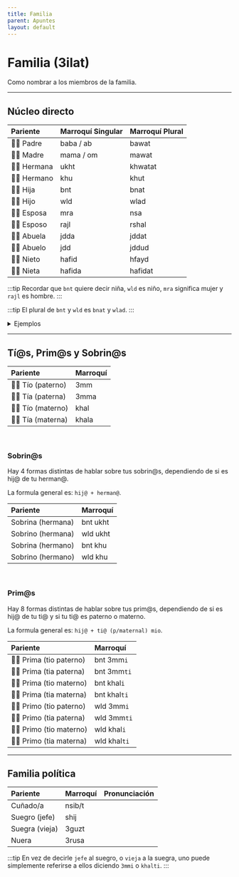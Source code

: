```yaml
---
title: Familia
parent: Apuntes
layout: default
---
```


# Familia (3ilat)
Como nombrar a los miembros de la familia.

---

## Núcleo directo

| Pariente     | Marroquí Singular | Marroquí Plural |
|:-------------|:------------------|:----------------|
| 👨🏽 Padre   | baba / ab         | bawat           |
| 👩🏽 Madre   | mama / om         | mawat           |
| 👭🏽 Hermana | ukht              | khwatat         |
| 👬🏽 Hermano | khu               | khut            |
| 👧🏽 Hija    | bnt               | bnat            |
| 👦🏽 Hijo    | wld               | wlad            |
| 👰🏽 Esposa  | mra               | nsa             |
| 🤵🏽 Esposo  | rajl              | rshal           |
| 👵🏽 Abuela  | jdda              | jddat           |
| 👴🏼 Abuelo  | jdd               | jddud           |
| 👶🏽 Nieto   | hafid             | hfayd           |
| 👶🏽 Nieta   | hafida            | hafidat         |

:::tip
Recordar que `bnt` quiere decir niña, `wld` es niño, `mra` significa mujer y `rajl` es hombre. 
:::

:::tip
El plural de `bnt` y `wld` es `bnat` y `wlad`. 
:::

<details markdown="1">

<summary> Ejemplos </summary>

| Castellano     | Marroquí         |
|:---------------|:-----------------|
| mi mamá        | mama dyali / omi |
| mi papá        | baba dyali / abi |
| mi hermana     | ukhti            |
| mi hermano     | khuya            |
| mi niña (hija) | bnti             |
| mi niño (wld)  | wldi             |
| mi esposa      | mrati            |
| mi esposo      | rajli            |

</details>

---

## Tí@s, Prim@s y Sobrin@s

| Pariente           | Marroquí |
|:-------------------|:---------|
| 👨🏽 Tío (paterno) | 3mm      |
| 👩🏽 Tía (paterna) | 3mma     |
| 👨🏽 Tío (materno) | khal     |
| 👨🏽 Tía (materna) | khala    |

<br />

### Sobrin@s

Hay 4 formas distintas de hablar sobre tus sobrin@s, dependiendo de si es hij@ de tu herman@.

La formula general es: `hij@ + herman@`.

| Pariente          | Marroquí |
|:------------------|:---------|
| Sobrina (hermana) | bnt ukht |
| Sobrino (hermana) | wld ukht |
| Sobrina (hermano) | bnt khu  |
| Sobrino (hermano) | wld khu  |

<br />

### Prim@s
Hay 8 formas distintas de hablar sobre tus prim@s, dependiendo de si es hij@ de tu ti@ y si tu ti@ es paterno o materno. 

La formula general es: `hij@ + ti@ (p/maternal) mio`.

| Pariente                 | Marroquí     |
|:-------------------------|:-------------|
| 👩🏽 Prima (tio paterno) | bnt 3mm`i`   |
| 👩🏽 Prima (tia paterna) | bnt 3mm`ti`  |
| 👩🏽 Prima (tio materno) | bnt khal`i`  |
| 👩🏽 Prima (tia materna) | bnt khal`ti` |
| 👨🏽 Primo (tio paterno) | wld 3mm`i`   |
| 👨🏽 Primo (tia paterna) | wld 3mm`ti`  |
| 👨🏽 Primo (tio materno) | wld khal`i`  |
| 👨🏽 Primo (tia materna) | wld khal`ti` |

---

## Familia política

| Pariente       | Marroquí | Pronunciación |
|:---------------|:---------|:--------------|
| Cuñado/a       | nsib/t   |               |
| Suegro (jefe)  | shij     |               |
| Suegra (vieja) | 3guzt    |               |
| Nuera          | 3rusa    |               |

:::tip
En vez de decirle `jefe` al suegro, o `vieja` a la suegra, uno puede simplemente referirse a ellos diciendo `3mmi` o `khalti`.
:::